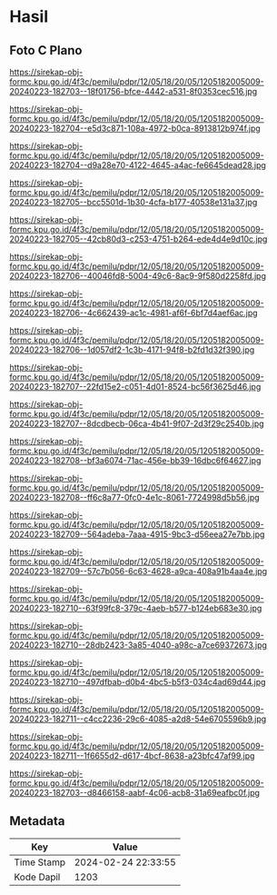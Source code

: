 # Hasil

## Foto C Plano

https://sirekap-obj-formc.kpu.go.id/4f3c/pemilu/pdpr/12/05/18/20/05/1205182005009-20240223-182703--18f01756-bfce-4442-a531-8f0353cec516.jpg

https://sirekap-obj-formc.kpu.go.id/4f3c/pemilu/pdpr/12/05/18/20/05/1205182005009-20240223-182704--e5d3c871-108a-4972-b0ca-8913812b974f.jpg

https://sirekap-obj-formc.kpu.go.id/4f3c/pemilu/pdpr/12/05/18/20/05/1205182005009-20240223-182704--d9a28e70-4122-4645-a4ac-fe6645dead28.jpg

https://sirekap-obj-formc.kpu.go.id/4f3c/pemilu/pdpr/12/05/18/20/05/1205182005009-20240223-182705--bcc5501d-1b30-4cfa-b177-40538e131a37.jpg

https://sirekap-obj-formc.kpu.go.id/4f3c/pemilu/pdpr/12/05/18/20/05/1205182005009-20240223-182705--42cb80d3-c253-4751-b264-ede4d4e9d10c.jpg

https://sirekap-obj-formc.kpu.go.id/4f3c/pemilu/pdpr/12/05/18/20/05/1205182005009-20240223-182706--40046fd8-5004-49c6-8ac9-9f580d2258fd.jpg

https://sirekap-obj-formc.kpu.go.id/4f3c/pemilu/pdpr/12/05/18/20/05/1205182005009-20240223-182706--4c662439-ac1c-4981-af6f-6bf7d4aef6ac.jpg

https://sirekap-obj-formc.kpu.go.id/4f3c/pemilu/pdpr/12/05/18/20/05/1205182005009-20240223-182706--1d057df2-1c3b-4171-94f8-b2fd1d32f390.jpg

https://sirekap-obj-formc.kpu.go.id/4f3c/pemilu/pdpr/12/05/18/20/05/1205182005009-20240223-182707--22fd15e2-c051-4d01-8524-bc56f3625d46.jpg

https://sirekap-obj-formc.kpu.go.id/4f3c/pemilu/pdpr/12/05/18/20/05/1205182005009-20240223-182707--8dcdbecb-06ca-4b41-9f07-2d3f29c2540b.jpg

https://sirekap-obj-formc.kpu.go.id/4f3c/pemilu/pdpr/12/05/18/20/05/1205182005009-20240223-182708--bf3a6074-71ac-456e-bb39-16dbc6f64627.jpg

https://sirekap-obj-formc.kpu.go.id/4f3c/pemilu/pdpr/12/05/18/20/05/1205182005009-20240223-182708--ff6c8a77-0fc0-4e1c-8061-7724998d5b56.jpg

https://sirekap-obj-formc.kpu.go.id/4f3c/pemilu/pdpr/12/05/18/20/05/1205182005009-20240223-182709--564adeba-7aaa-4915-9bc3-d56eea27e7bb.jpg

https://sirekap-obj-formc.kpu.go.id/4f3c/pemilu/pdpr/12/05/18/20/05/1205182005009-20240223-182709--57c7b056-6c63-4628-a9ca-408a91b4aa4e.jpg

https://sirekap-obj-formc.kpu.go.id/4f3c/pemilu/pdpr/12/05/18/20/05/1205182005009-20240223-182710--63f99fc8-379c-4aeb-b577-b124eb683e30.jpg

https://sirekap-obj-formc.kpu.go.id/4f3c/pemilu/pdpr/12/05/18/20/05/1205182005009-20240223-182710--28db2423-3a85-4040-a98c-a7ce69372673.jpg

https://sirekap-obj-formc.kpu.go.id/4f3c/pemilu/pdpr/12/05/18/20/05/1205182005009-20240223-182710--497dfbab-d0b4-4bc5-b5f3-034c4ad69d44.jpg

https://sirekap-obj-formc.kpu.go.id/4f3c/pemilu/pdpr/12/05/18/20/05/1205182005009-20240223-182711--c4cc2236-29c6-4085-a2d8-54e6705596b9.jpg

https://sirekap-obj-formc.kpu.go.id/4f3c/pemilu/pdpr/12/05/18/20/05/1205182005009-20240223-182711--1f6655d2-d617-4bcf-8638-a23bfc47af99.jpg

https://sirekap-obj-formc.kpu.go.id/4f3c/pemilu/pdpr/12/05/18/20/05/1205182005009-20240223-182703--d8466158-aabf-4c06-acb8-31a69eafbc0f.jpg


## Metadata

| Key        | Value               |
| ---------- | ------------------- |
| Time Stamp | 2024-02-24 22:33:55 |
| Kode Dapil | 1203                |



